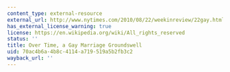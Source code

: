 ```yaml
---
content_type: external-resource
external_url: http://www.nytimes.com/2010/08/22/weekinreview/22gay.html?_r=0
has_external_license_warning: true
license: https://en.wikipedia.org/wiki/All_rights_reserved
status: ''
title: Over Time, a Gay Marriage Groundswell
uid: 70ac4b6a-4b8c-4114-a719-519a5b2fb3c2
wayback_url: ''
---
```

